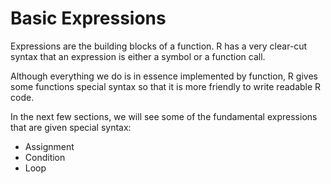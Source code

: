 # Basic Expressions

Expressions are the building blocks of a function. R has a very clear-cut syntax that an expression is either a symbol or a function call.

Although everything we do is in essence implemented by function, R gives some functions special syntax so that it is more friendly to write  readable R code.

In the next few sections, we will see some of the fundamental expressions that are given special syntax:

- Assignment
- Condition
- Loop
